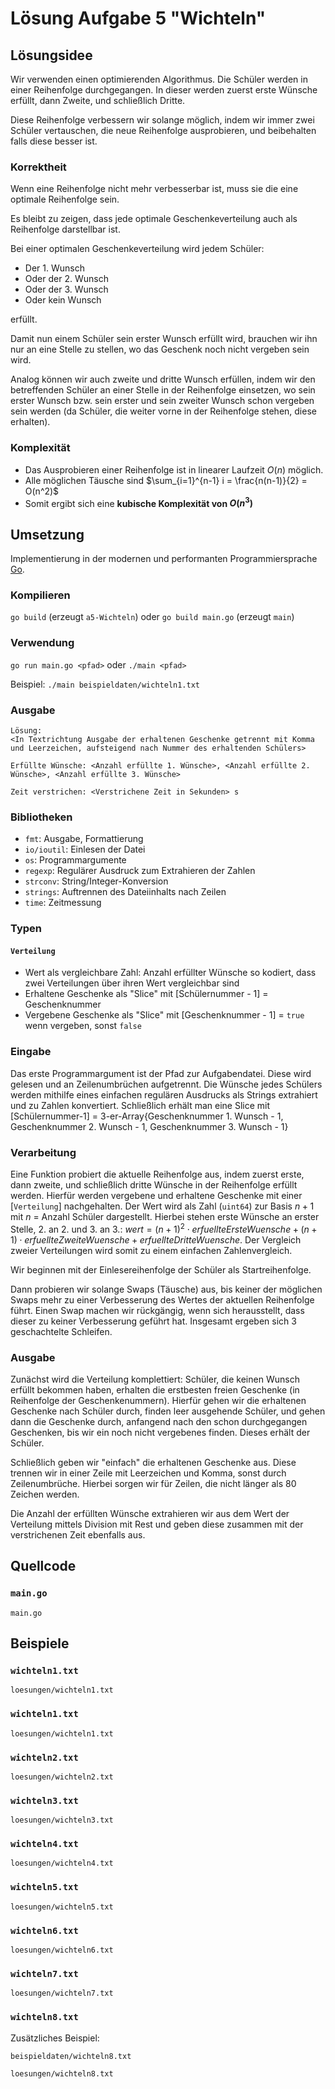 # Lösung Aufgabe 5 "Wichteln"

## Lösungsidee

Wir verwenden einen optimierenden Algorithmus. Die Schüler werden in einer Reihenfolge durchgegangen. In dieser werden zuerst erste Wünsche erfüllt, dann Zweite, und schließlich Dritte.

Diese Reihenfolge verbessern wir solange möglich, indem wir immer zwei Schüler vertauschen, die neue Reihenfolge ausprobieren, und beibehalten falls diese besser ist.

### Korrektheit

Wenn eine Reihenfolge nicht mehr verbesserbar ist, muss sie die eine optimale Reihenfolge sein.

Es bleibt zu zeigen, dass jede optimale Geschenkeverteilung auch als Reihenfolge darstellbar ist.

Bei einer optimalen Geschenkeverteilung wird jedem Schüler:

* Der 1. Wunsch
* Oder der 2. Wunsch
* Oder der 3. Wunsch
* Oder kein Wunsch

erfüllt.

Damit nun einem Schüler sein erster Wunsch erfüllt wird, brauchen wir ihn nur an eine Stelle zu stellen, wo das Geschenk noch nicht vergeben sein wird.

Analog können wir auch zweite und dritte Wunsch erfüllen, indem wir den betreffenden Schüler an einer Stelle in der Reihenfolge einsetzen, wo sein erster Wunsch bzw. sein erster und sein zweiter Wunsch schon vergeben sein werden (da Schüler, die weiter vorne in der Reihenfolge stehen, diese erhalten).

### Komplexität

* Das Ausprobieren einer Reihenfolge ist in linearer Laufzeit $O(n)$ möglich.
* Alle möglichen Täusche sind $\sum_{i=1}^{n-1} i = \frac{n(n-1)}{2} = O(n^2)$
* Somit ergibt sich eine **kubische Komplexität von $O(n^3)$**

## Umsetzung

Implementierung in der modernen und performanten Programmiersprache [Go](https://golang.org).

### Kompilieren

`go build` (erzeugt `a5-Wichteln`) oder `go build main.go` (erzeugt `main`)

### Verwendung

`go run main.go <pfad>` oder `./main <pfad>`

Beispiel: `./main beispieldaten/wichteln1.txt`

### Ausgabe

```
Lösung:
<In Textrichtung Ausgabe der erhaltenen Geschenke getrennt mit Komma und Leerzeichen, aufsteigend nach Nummer des erhaltenden Schülers>

Erfüllte Wünsche: <Anzahl erfüllte 1. Wünsche>, <Anzahl erfüllte 2. Wünsche>, <Anzahl erfüllte 3. Wünsche>

Zeit verstrichen: <Verstrichene Zeit in Sekunden> s

```

### Bibliotheken

* `fmt`: Ausgabe, Formattierung
* `io/ioutil`: Einlesen der Datei
* `os`: Programmargumente
* `regexp`: Regulärer Ausdruck zum Extrahieren der Zahlen
* `strconv`: String/Integer-Konversion
* `strings`: Auftrennen des Dateiinhalts nach Zeilen
* `time`: Zeitmessung

### Typen

#### `Verteilung`

* Wert als vergleichbare Zahl: Anzahl erfüllter Wünsche so kodiert, dass zwei Verteilungen über ihren Wert vergleichbar sind
* Erhaltene Geschenke als "Slice" mit \[Schülernummer - 1] = Geschenknummer
* Vergebene Geschenke als "Slice" mit \[Geschenknummer - 1] = `true` wenn vergeben, sonst `false`

### Eingabe

Das erste Programmargument ist der Pfad zur Aufgabendatei. Diese wird gelesen und an Zeilenumbrüchen aufgetrennt.
Die Wünsche jedes Schülers werden mithilfe eines einfachen regulären Ausdrucks als Strings extrahiert und zu Zahlen konvertiert.
Schließlich erhält man eine Slice mit \[Schülernummer-1] = 3-er-Array{Geschenknummer 1. Wunsch - 1, Geschenknummer 2. Wunsch - 1, Geschenknummer 3. Wunsch - 1}

### Verarbeitung

Eine Funktion probiert die aktuelle Reihenfolge aus, indem zuerst erste, dann zweite, und schließlich dritte Wünsche in der Reihenfolge erfüllt werden. Hierfür werden vergebene und erhaltene Geschenke mit einer [`Verteilung`] nachgehalten. Der Wert wird als Zahl (`uint64`) zur Basis $n + 1$ mit $n$ = Anzahl Schüler dargestellt. Hierbei stehen erste Wünsche an erster Stelle, 2. an 2. und 3. an 3.: $wert = (n+1)^2 \cdot erfuellteErsteWuensche + (n+1) \cdot erfuellteZweiteWuensche + erfuellteDritteWuensche$. Der Vergleich zweier Verteilungen wird somit zu einem einfachen Zahlenvergleich.

Wir beginnen mit der Einlesereihenfolge der Schüler als Startreihenfolge.

Dann probieren wir solange Swaps (Täusche) aus, bis keiner der möglichen Swaps mehr zu einer Verbesserung des Wertes der aktuellen Reihenfolge führt.
Einen Swap machen wir rückgängig, wenn sich herausstellt, dass dieser zu keiner Verbesserung geführt hat. Insgesamt ergeben sich 3 geschachtelte Schleifen.

### Ausgabe

Zunächst wird die Verteilung komplettiert: Schüler, die keinen Wunsch erfüllt bekommen haben, erhalten die erstbesten freien Geschenke (in Reihenfolge der Geschenkenummern). Hierfür gehen wir die erhaltenen Geschenke nach Schüler durch, finden leer ausgehende Schüler, und gehen dann die Geschenke durch, anfangend nach den schon durchgegangen Geschenken, bis wir ein noch nicht vergebenes finden. Dieses erhält der Schüler.

Schließlich geben wir "einfach" die erhaltenen Geschenke aus. Diese trennen wir in einer Zeile mit Leerzeichen und Komma, sonst durch Zeilenumbrüche. Hierbei sorgen wir für Zeilen, die nicht länger als 80 Zeichen werden.

Die Anzahl der erfüllten Wünsche extrahieren wir aus dem Wert der Verteilung mittels Division mit Rest und geben diese zusammen mit der verstrichenen Zeit ebenfalls aus.

## Quellcode

### **`main.go`**

```file:go
main.go
```

## Beispiele

### `wichteln1.txt`

```file:
loesungen/wichteln1.txt
```

### `wichteln1.txt`

```file:
loesungen/wichteln1.txt
```

### `wichteln2.txt`

```file:
loesungen/wichteln2.txt
```

### `wichteln3.txt`

```file:
loesungen/wichteln3.txt
```

### `wichteln4.txt`

```file:
loesungen/wichteln4.txt
```

### `wichteln5.txt`

```file:
loesungen/wichteln5.txt
```

### `wichteln6.txt`

```file:
loesungen/wichteln6.txt
```

### `wichteln7.txt`

```file:
loesungen/wichteln7.txt
```

### `wichteln8.txt`

Zusätzliches Beispiel:

```file:
beispieldaten/wichteln8.txt
```

```file:
loesungen/wichteln8.txt
```
